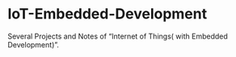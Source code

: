# IoT-Embedded-Development
Several Projects and Notes of “Internet of Things( with Embedded Development)”.
